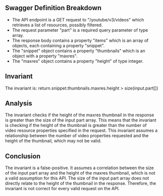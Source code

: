 ## Swagger Definition Breakdown
- The API endpoint is a GET request to "/youtube/v3/videos" which retrieves a list of resources, possibly filtered.
- The request parameter "part" is a required query parameter of type array.
- The response body contains a property "items" which is an array of objects, each containing a property "snippet".
- The "snippet" object contains a property "thumbnails" which is an object with a property "maxres".
- The "maxres" object contains a property "height" of type integer.

## Invariant
The invariant is: return.snippet.thumbnails.maxres.height > size(input.part[])

## Analysis
The invariant checks if the height of the maxres thumbnail in the response is greater than the size of the input part array. This means that the invariant is checking if the height of the thumbnail is greater than the number of video resource properties specified in the request. This invariant assumes a relationship between the number of video properties requested and the height of the thumbnail, which may not be valid.

## Conclusion
The invariant is a false-positive. It assumes a correlation between the size of the input part array and the height of the maxres thumbnail, which is not a valid assumption for this API. The size of the input part array does not directly relate to the height of the thumbnail in the response. Therefore, the invariant is not correct for every valid request on the API.
